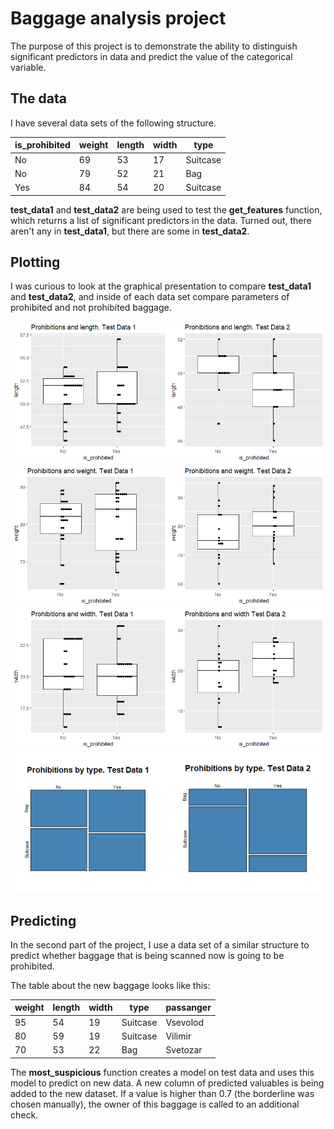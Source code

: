 # Baggage analysis project

The purpose of this project is to demonstrate the ability to distinguish significant predictors in data and predict the value of the categorical variable. 

## The data

I have several data sets of the following structure. 

| is_prohibited | weight | length | width | type     |
|---------------|--------|--------|-------|----------|
| No            | 69     | 53     | 17    | Suitcase |
| No            | 79     | 52     | 21    | Bag      |
| Yes           | 84     | 54     | 20    | Suitcase |

**test_data1** and **test_data2** are being used to test the **get_features** function, which returns a list of significant predictors in the data. Turned out, there aren't any in **test_data1**, but there are some in **test_data2**. 


## Plotting 
I was curious to look at the graphical presentation to compare **test_data1** and **test_data2**, and inside of each data set compare parameters of prohibited and not prohibited baggage. 

![](baggage_project_plots/length.png)
![](baggage_project_plots/weight.png)
![](baggage_project_plots/width.png)
![](baggage_project_plots/type.png)


## Predicting 

In the second part of the project, I use a data set of a similar structure to predict whether baggage that is being scanned now is going to be prohibited.

The table about the new baggage looks like this:

| weight | length | width | type     | passanger |
|--------|--------|-------|----------|-----------|
| 95     | 54     | 19    | Suitcase | Vsevolod  |
| 80     | 59     | 19    | Suitcase | Vilimir   |
| 70     | 53     | 22    | Bag      | Svetozar  |

The **most_suspicious** function creates a model on test data and uses this model to predict on new data. A new column of predicted valuables is being added to the new dataset. If a value is higher than 0.7 (the borderline was chosen manually), the owner of this baggage is called to an additional check.
